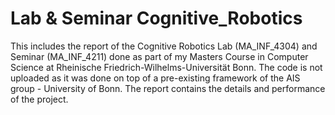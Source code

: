 # Lab & Seminar Cognitive_Robotics

This includes the report of the Cognitive Robotics Lab (MA_INF_4304) and Seminar (MA_INF_4211) done as part of my Masters Course in Computer Science at Rheinische Friedrich-Wilhelms-Universität Bonn. The code is not  uploaded as it was done on top of a pre-existing framework of the AIS group - University of Bonn. The report contains the details and performance of the project.
